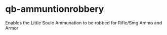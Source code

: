 # qb-ammuntionrobbery
Enables the Little Soule Ammunation to be robbed for Rifle/Smg Ammo and Armor
